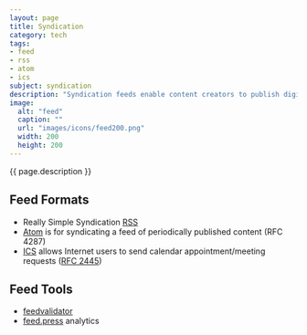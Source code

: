 ```yaml
---
layout: page
title: Syndication
category: tech
tags:
- feed
- rss
- atom
- ics
subject: syndication
description: "Syndication feeds enable content creators to publish digital content events to observing subscribers."
image:
  alt: "feed"
  caption: ""
  url: "images/icons/feed200.png"
  width: 200
  height: 200
---
```


{{ page.description }}

Feed Formats
------------
* Really Simple Syndication [RSS](https://cyber.law.harvard.edu/rss/rss.html)
* [Atom](http://atomenabled.org/) is for syndicating a feed of periodically published content (RFC 4287)
* [ICS](https://en.wikipedia.org/wiki/ICalendar) allows Internet users to send calendar appointment/meeting requests ([RFC 2445](https://www.ietf.org/rfc/rfc2445.txt))

Feed Tools
----------
* [feedvalidator](http://www.feedvalidator.org/)
* [feed.press](https://feed.press/features) analytics
